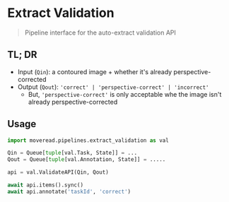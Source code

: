 # Extract Validation

> Pipeline interface for the auto-extract validation API

## TL; DR

- Input (`Qin`): a contoured image + whether it's already perspective-corrected
- Output (`Qout`): `'correct' | 'perspective-correct' | 'incorrect'`
  - But, `'perspective-correct'` is only acceptable whe the image isn't already perspective-corrected

## Usage

```python
import moveread.pipelines.extract_validation as val

Qin = Queue[tuple[val.Task, State]] = ...
Qout = Queue[tuple[val.Annotation, State]] = .....

api = val.ValidateAPI(Qin, Qout)

await api.items().sync()
await api.annotate('taskId', 'correct')
```